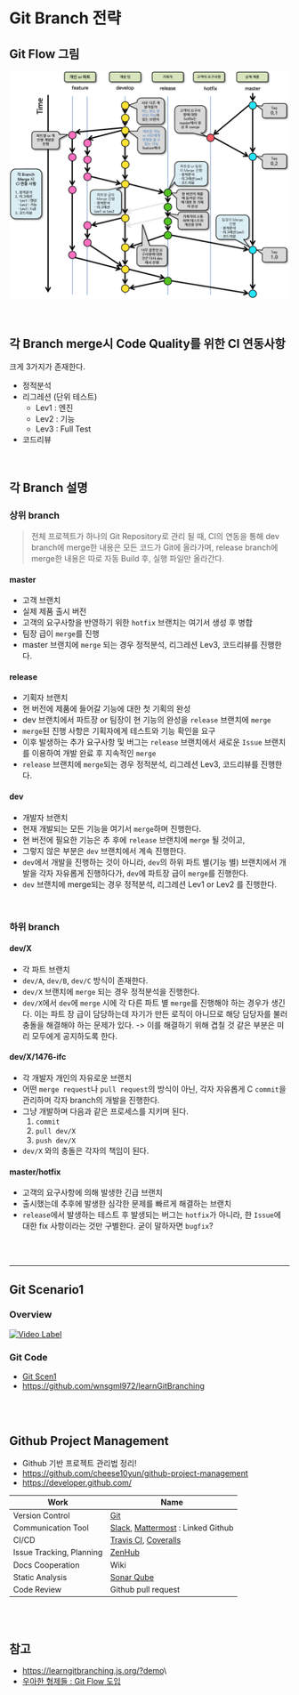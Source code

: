 # Git Branch 전략

## Git Flow 그림

![workflow](/media/cim_workflow.png)


<br/>

## 각 Branch merge시 Code Quality를 위한 CI 연동사항

크게 3가지가 존재한다.

* 정적분석
* 리그레션 (단위 테스트)
  * Lev1 : 엔진
  * Lev2 : 기능
  * Lev3 : Full Test
* 코드리뷰


<br/>

## 각 Branch 설명

### 상위 branch

> 전체 프로젝트가 하나의 Git Repository로 관리 될 때, CI의 연동을 통해 dev branch에 merge한 내용은 모든 코드가 Git에 올라가며, release branch에 merge한 내용은 따로 자동 Build 후, 실행 파일만 올라간다.

#### master

* 고객 브랜치
* 실제 제품 출시 버전
* 고객의 요구사항을 반영하기 위한 `hotfix` 브랜치는 여기서 생성 후 병합
* 팀장 급이 `merge`를 진행
* master 브랜치에 `merge` 되는 경우 정적분석, 리그레션 Lev3, 코드리뷰를 진행한다.

#### release

* 기획자 브랜치
* 현 버전에 제품에 들어갈 기능에 대한 첫 기획의 완성
* dev 브랜치에서 파트장 or 팀장이 현 기능의 완성을 `release` 브랜치에 `merge` 
* `merge`된 진행 사항은 기획자에게 테스트와 기능 확인을 요구
* 이후 발생하는 추가 요구사항 및 버그는 `release` 브랜치에서 새로운 `Issue` 브랜치를 이용하여 개발 완료 후 지속적인 `merge`
* `release` 브랜치에 `merge`되는 경우 정적분석, 리그레션 Lev3, 코드리뷰를 진행한다.


#### dev

* 개발자 브랜치
* 현재 개발되는 모든 기능을 여기서 `merge`하며 진행한다.
* 현 버전에 필요한 기능은 추 후에 `release` 브랜치에 `merge` 될 것이고,
* 그렇지 않은 부분은 `dev` 브랜치에서 계속 진행한다.
* `dev`에서 개발을 진행하는 것이 아니라, `dev`의 하위 파트 별(기능 별) 브랜치에서 개발을 각자 자유롭게 진행하다가, `dev`에 파트장 급이 `merge`를 진행한다.
* `dev` 브랜치에 merge되는 경우 정적분석, 리그레션 Lev1 or Lev2 를 진행한다.



<br/>

### 하위 branch

#### dev/X
* 각 파트 브랜치
* `dev/A`, `dev/B`, `dev/C` 방식이 존재한다.
* `dev/X` 브랜치에 `merge` 되는 경우 정적분석을 진행한다.
* `dev/X`에서 `dev`에 `merge` 시에 각 다른 파트 별 `merge`를 진행해야 하는 경우가 생긴다. 이는 파트 장 급이 담당하는데 자기가 만든 로직이 아니므로 해당 담당자를 불러 충돌을 해결해야 하는 문제가 있다.  ->   이를 해결하기 위해 겹칠 것 같은 부분은 미리 모두에게 공지하도록 한다.

#### dev/X/1476-ifc
* 각 개발자 개인의 자유로운 브랜치
* 어떤 `merge request`나 `pull request`의 방식이 아닌, 각자 자유롭게 C
`commit`을 관리하며 각자 branch의 개발을 진행한다.
* 그냥 개발하며 다음과 같은 프로세스를 지키며 된다.
   1. `commit`
   2. `pull dev/X`
   3. `push dev/X`
* `dev/X` 와의 충돌은 각자의 책임이 된다.

#### master/hotfix
* 고객의 요구사항에 의해 발생한 긴급 브랜치
* 출시했는데 추후에 발생한 심각한 문제를 빠르게 해결하는 브랜치
* `release`에서 발생하는 테스트 후 발생되는 버그는 `hotfix`가 아니라, 한 `Issue`에 대한 fix 사항이라는 것만 구별한다. 굳이 말하자면 `bugfix`?





<br/><br/><hr/>

## Git Scenario1

### Overview
[![Video Label](http://img.youtube.com/vi/hKJ7TBd7G9E/0.jpg)](https://www.youtube.com/watch?v=hKJ7TBd7G9E)

### Git Code
* [Git Scen1](/contents/BasicEducation/h_GitScen1.md)
* <https://github.com/wnsgml972/learnGitBranching>





<br/><br/>

## Github Project Management

* Github 기반 프로젝트 관리법 정리!
* <https://github.com/cheese10yun/github-project-management>
* <https://developer.github.com/>

Work | Name 
---------|----------
 Version Control | [Git](/contents/BasicEducation/Git.md)
 Communication Tool | [Slack](https://slack.com/), [Mattermost](https://mattermost.com/) : Linked Github 
 CI/CD | [Travis CI](https://travis-ci.org/), [Coveralls](https://coveralls.io/)
 Issue Tracking, Planning | [ZenHub](https://www.zenhub.com/)
 Docs Cooperation | Wiki
 Static Analysis | [Sonar Qube](https://www.sonarqube.org/)
 Code Review | Github pull request





<br/><br/>

## 참고

* <https://learngitbranching.js.org/?demo>\
* [우아한 형제들 : Git Flow 도입](http://woowabros.github.io/experience/2017/10/30/baemin-mobile-git-branch-strategy.html)

